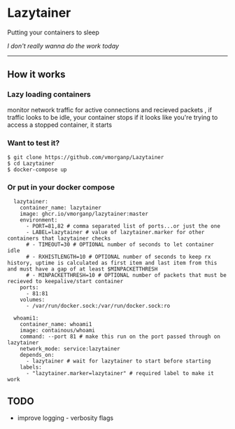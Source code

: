 # Lazytainer
Putting your containers to sleep  

*I don't really wanna do the work today*

---

## How it works
### Lazy loading containers
monitor network traffic for active connections and recieved packets , 
if traffic looks to be idle, your container stops
if it looks like you're trying to access a stopped container, it starts

### Want to test it?
```
$ git clone https://github.com/vmorganp/Lazytainer
$ cd Lazytainer
$ docker-compose up 
```

### Or put in your docker compose
```
  lazytainer:
    container_name: lazytainer
    image: ghcr.io/vmorganp/lazytainer:master
    environment:
      - PORT=81,82 # comma separated list of ports...or just the one 
      - LABEL=lazytainer # value of lazytainer.marker for other containers that lazytainer checks
      # - TIMEOUT=30 # OPTIONAL number of seconds to let container idle
      # - RXHISTLENGTH=10 # OPTIONAL number of seconds to keep rx history, uptime is calculated as first item and last item from this and must have a gap of at least $MINPACKETTHRESH
      # - MINPACKETTHRESH=10 # OPTIONAL number of packets that must be recieved to keepalive/start container 
    ports:
      - 81:81
    volumes:
      - /var/run/docker.sock:/var/run/docker.sock:ro

  whoami1:
    container_name: whoami1
    image: containous/whoami
    command: --port 81 # make this run on the port passed through on lazytainer
    network_mode: service:lazytainer
    depends_on: 
      - lazytainer # wait for lazytainer to start before starting
    labels:
      - "lazytainer.marker=lazytainer" # required label to make it work
```

## TODO
- improve logging - verbosity flags